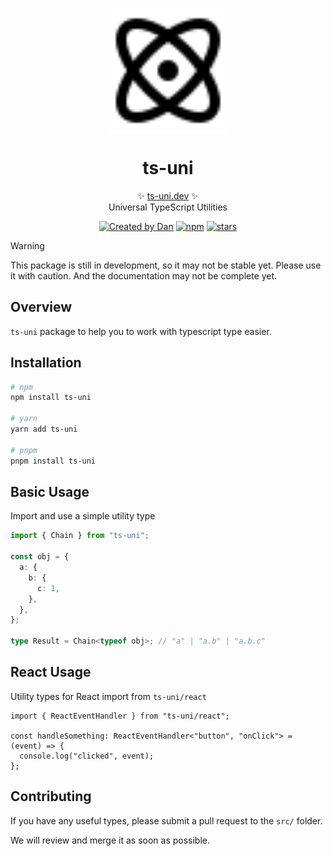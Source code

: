 <p align="center">
  <img src="logo.svg" width="200px" align="center" alt="Zod logo" />
  <h1 align="center">ts-uni</h1>
  <p align="center">
    ✨ <a href="https://github.com/duongductrong/ts-uni">ts-uni.dev</a> ✨
    <br/>
    Universal TypeScript Utilities
  </p>
</p>

<!-- [![Build Status](https://img.shields.io/github/actions/workflow/status/duongductrong/ts-uni/lint-and-type.yml?branch=main&style=flat&colorA=000000&colorB=000000)](https://github.com/duongductrong/ts-uni/actions?query=workflow%3ALint) -->

<!-- [![Build Size](https://img.shields.io/bundlephobia/minzip/ts-uni?label=bundle%20size&style=flat&colorA=000000&colorB=000000)](https://bundlephobia.com/result?p=ts-uni) -->

<p align="center">
<a href="https://github.com/duongductrong" rel="nofollow"><img src="https://img.shields.io/badge/created%20by-@duongductrong-4BBAAB.svg" alt="Created by Dan"></a>
<!-- <a href="https://opensource.org/licenses/MIT" rel="nofollow"><img src="https://img.shields.io/github/license/colinhacks/ts-uni" alt="License"></a> -->
<a href="https://www.npmjs.com/package/ts-uni" rel="nofollow"><img src="https://img.shields.io/npm/dw/ts-uni.svg" alt="npm"></a>
<a href="https://www.npmjs.com/package/ts-uni" rel="nofollow"><img src="https://img.shields.io/github/stars/duongductrong/ts-uni" alt="stars"></a>
</p>

> [!WARNING]  
> This package is still in development, so it may not be stable yet.
> Please use it with caution.
> And the documentation may not be complete yet.

## Overview

`ts-uni` package to help you to work with typescript type easier.

## Installation

```bash
# npm
npm install ts-uni

# yarn
yarn add ts-uni

# pnpm
pnpm install ts-uni
```

## Basic Usage

Import and use a simple utility type

```ts
import { Chain } from "ts-uni";

const obj = {
  a: {
    b: {
      c: 1,
    },
  },
};

type Result = Chain<typeof obj>; // "a" | "a.b" | "a.b.c"
```

## React Usage

Utility types for React import from `ts-uni/react`

```tsx
import { ReactEventHandler } from "ts-uni/react";

const handleSomething: ReactEventHandler<"button", "onClick"> = (event) => {
  console.log("clicked", event);
};
```

## Contributing

If you have any useful types, please submit a pull request to the `src/` folder.

We will review and merge it as soon as possible.
